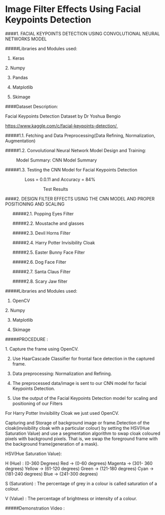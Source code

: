 # Image Filter Effects Using Facial Keypoints Detection
####1. FACIAL KEYPOINTS DETECTION USING CONVOLUTIONAL NEURAL NETWORKS MODEL

#####Libraries and Modules used:

1. Keras

2. Numpy

3. Pandas

4. Matplotlib

5. Skimage




####Dataset Description:

Facial Keypoints Detection Dataset by Dr Yoshua Bengio

https://www.kaggle.com/c/facial-keypoints-detection/ 

#####1.1. Fetching and Data Preprocessing(Data Refining, Normalization, Augmentation) 

#####1.2. Convolutional Neural Network Model Design and Training:

         Model Summary: CNN Model Summary

#####1.3. Testing the CNN Model for Facial Keypoints Detection

                Loss = 0.0.11 and Accuracy = 84%

                               Test Results




####2. DESIGN FILTER EFFECTS USING THE CNN MODEL AND PROPER POSITIONING AND SCALING

      #####2.1. Popping Eyes Filter

      #####2.2. Moustache and glasses

      #####2.3. Devil Horns Filter

      #####2.4. Harry Potter Invisibility Cloak

      #####2.5. Easter Bunny Face Filter

      #####2.6. Dog Face Filter

      #####2.7. Santa Claus Filter

      #####2.8. Scary Jaw filter




#####Libraries and Modules used:

1. OpenCV

2. Numpy

3. Matplotlib

5. Skimage




#####PROCEDURE :

1. Capture the frame using OpenCV.

2. Use HaarCascade Classifier for frontal face detection in the captured frame.

3. Data preprocessing: Normalization and Refining.

4. The preprocessed data/image is sent to our CNN model for facial Keypoints Detection.

5. Use the output of the Facial Keypoints Detection model for scaling and positioning of our Filters




For Harry Potter Invisibility Cloak we just used OpenCV.

Capturing and Storage of background image or frame.Detection of the cloak(invisibility cloak with a particular colour) by setting the HSV(Hue Saturation Value) and use a segmentation algorithm to swap cloak coloured pixels with background pixels. That is, we swap the foreground frame with the background frame(generation of a mask).

HSV(Hue Saturation Value):

H (Hue) : (0-360 Degrees)
Red -> (0-60 degrees)
Magenta -> (301- 360 degrees)
Yellow -> (61-120 degrees)
Green -> (121-180 degrees)
Cyan -> (181-240 degrees)
Blue -> (241-300 degrees)

S (Saturation) :
The percentage of grey in a colour is called saturation of a colour.

V (Value) :
The percentage of brightness or intensity of a colour.




#####Demonstration Video :


